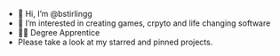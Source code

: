 - 👋 Hi, I’m @bstirlingg
- 👀 I’m interested in creating games, crpyto and life changing software
- 🧑‍🎓 Degree Apprentice
-  Please take a look at my starred and pinned projects.

<!---
bstirlingg/bstirlingg is a ✨ special ✨ repository because its `README.md` (this file) appears on your GitHub profile.
You can click the Preview link to take a look at your changes.
--->
